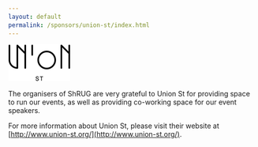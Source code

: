 ```yaml
---
layout: default
permalink: /sponsors/union-st/index.html
---
```


![Union St](/img/union-st.png)

The organisers of ShRUG are very grateful to Union St for providing space to run our events, as well as providing co-working space for our event speakers.

For more information about Union St, please visit their website at [http://www.union-st.org/](http://www.union-st.org/).
